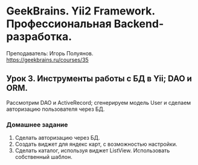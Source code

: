 # GeekBrains. Yii2 Framework. Профессиональная Backend-разработка.
Преподаватель: Игорь Полуянов.
<br>https://geekbrains.ru/courses/35

## Урок 3. Инструменты работы с БД в Yii; DAO и ORM.
Рассмотрим DAO и ActiveRecord; сгенерируем модель User и сделаем авторизацию пользователя через БД.

### Домашнее задание

1. Сделать авторизацию через БД.
2. Создать виджет для яндекс карт, с возможностью настройки.
3. Сделать каталог, используя виджет ListView. Использовать собственный шаблон.